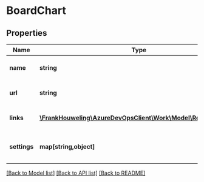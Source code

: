 # BoardChart

## Properties
Name | Type | Description | Notes
------------ | ------------- | ------------- | -------------
**name** | **string** | Name of the resource | [optional] 
**url** | **string** | Full http link to the resource | [optional] 
**links** | [**\FrankHouweling\AzureDevOpsClient\Work\Model\ReferenceLinks**](ReferenceLinks.md) | The links for the resource | [optional] 
**settings** | **map[string,object]** | The settings for the resource | [optional] 

[[Back to Model list]](../README.md#documentation-for-models) [[Back to API list]](../README.md#documentation-for-api-endpoints) [[Back to README]](../README.md)


